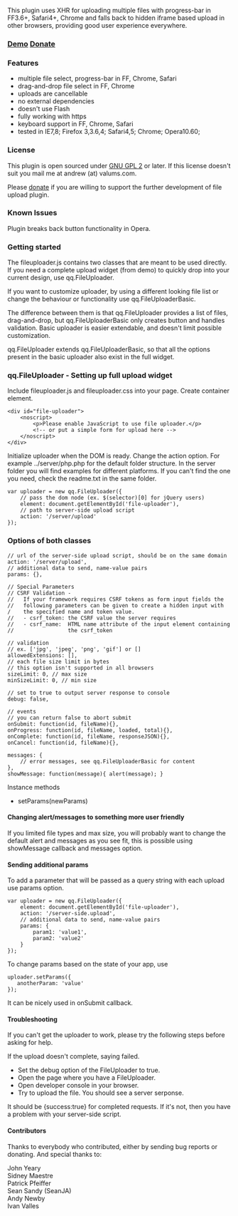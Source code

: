 [donation_link]: https://www.paypal.com/cgi-bin/webscr?cmd=_donations&business=3PMY37SL9L888&lc=US&item_name=JavaScript%20file%20uploader&currency_code=USD&bn=PP%2dDonationsBF%3abtn_donate_SM%2egif%3aNonHosted

This plugin uses XHR for uploading multiple files with progress-bar in FF3.6+, Safari4+,
Chrome and falls back to hidden iframe based upload in other browsers,
providing good user experience everywhere.

### <a href="http://valums.com/files/2010/file-uploader/demo.htm">Demo</a> [Donate][donation_link] ###

### Features ###
* multiple file select, progress-bar in FF, Chrome, Safari
* drag-and-drop file select in FF, Chrome 
* uploads are cancellable
* no external dependencies
* doesn't use Flash
* fully working with https
* keyboard support in FF, Chrome, Safari
* tested in IE7,8; Firefox 3,3.6,4; Safari4,5; Chrome; Opera10.60;

### License ###
This plugin is open sourced under <a href="http://www.gnu.org/licenses/gpl-2.0.html">GNU GPL 2</a> or later.
If this license doesn't suit you mail me at andrew (at) valums.com.

Please [donate][donation_link] if you are willing to support the further development of file upload plugin.  

### Known Issues ###
Plugin breaks back button functionality in Opera.
	
### Getting started ###
The fileuploader.js contains two classes that are meant to be used directly.
If you need a complete upload widget (from demo) to quickly drop
into your current design, use qq.FileUploader.

If you want to customize uploader, by using a different looking file list
or change the behaviour or functionality use qq.FileUploaderBasic.

The difference between them is that qq.FileUploader provides a list of files,
drag-and-drop, but qq.FileUploaderBasic only creates button and handles validation.
Basic uploader is easier extendable, and doesn't limit possible customization.

qq.FileUploader extends qq.FileUploaderBasic, so that all the options present
in the basic uploader also exist in the full widget.  

### qq.FileUploader - Setting up full upload widget ###

Include fileuploader.js and fileuploader.css into your page.
Create container element.

    <div id="file-uploader">       
        <noscript>          
            <p>Please enable JavaScript to use file uploader.</p>
            <!-- or put a simple form for upload here -->
        </noscript>         
    </div>
    
Initialize uploader when the DOM is ready. Change the action option.
For example ../server/php.php for the default folder structure.
In the server folder you will find examples for different platforms.
If you can't find the one you need, check the readme.txt in the same folder. 

    var uploader = new qq.FileUploader({
        // pass the dom node (ex. $(selector)[0] for jQuery users)
        element: document.getElementById('file-uploader'),
        // path to server-side upload script
        action: '/server/upload'
    }); 

### Options of both classes ###
    
    // url of the server-side upload script, should be on the same domain
    action: '/server/upload',
    // additional data to send, name-value pairs
    params: {},

    // Special Parameters
    // CSRF Validation -
    //   If your framework requires CSRF tokens as form input fields the
    //   following parameters can be given to create a hidden input with 
    /    the specified name and token value.
    //   - csrf_token: the CSRF value the server requires
    //   - csrf_name:  HTML name attribute of the input element containing 
    //                 the csrf_token
    
    // validation    
    // ex. ['jpg', 'jpeg', 'png', 'gif'] or []
    allowedExtensions: [],        
    // each file size limit in bytes
    // this option isn't supported in all browsers
    sizeLimit: 0, // max size   
    minSizeLimit: 0, // min size
    
    // set to true to output server response to console
    debug: false,
    
    // events         
    // you can return false to abort submit
    onSubmit: function(id, fileName){},
    onProgress: function(id, fileName, loaded, total){},
    onComplete: function(id, fileName, responseJSON){},
    onCancel: function(id, fileName){},
    
    messages: {
        // error messages, see qq.FileUploaderBasic for content            
    },
    showMessage: function(message){ alert(message); }        

Instance methods

* setParams(newParams)         

#### Changing alert/messages to something more user friendly ####

If you limited file types and max size, you will probably want to change the default alert and
messages as you see fit, this is possible using showMessage callback and messages option.

#### Sending additional params ####

To add a parameter that will be passed as a query string with each upload use params option. 

    var uploader = new qq.FileUploader({
        element: document.getElementById('file-uploader'),
        action: '/server-side.upload',
        // additional data to send, name-value pairs
        params: {
            param1: 'value1',
            param2: 'value2'
        }
    });

To change params based on the state of your app, use 
    
    uploader.setParams({
       anotherParam: 'value' 
    });

It can be nicely used in onSubmit callback.      

#### Troubleshooting ####

If you can't get the uploader to work, please try the following steps
before asking for help.

If the upload doesn't complete, saying failed.

* Set the debug option of the FileUploader to true.
* Open the page where you have a FileUploader.
* Open developer console in your browser.
* Try to upload the file. You should see a server serponse.

It should be {success:true} for completed requests. If it's not,
then you have a problem with your server-side script.

#### Contributors ####

Thanks to everybody who contributed, either by sending bug reports or donating. And special thanks to:

John Yeary  
Sidney Maestre  
Patrick Pfeiffer  
Sean Sandy (SeanJA)  
Andy Newby     
Ivan Valles  
